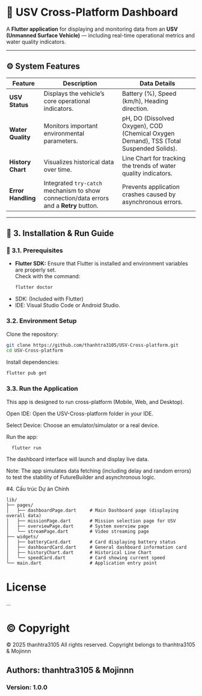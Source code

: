# 🚤 USV Cross-Platform Dashboard

A **Flutter application** for displaying and monitoring data from an **USV (Unmanned Surface Vehicle)** — including real-time operational metrics and water quality indicators.

---

## ⚙️ System Features

| **Feature** | **Description** | **Data Details** |
|--------------|----------------|------------------|
| **USV Status** | Displays the vehicle’s core operational indicators. | Battery (%), Speed (km/h), Heading direction. |
| **Water Quality** | Monitors important environmental parameters. | pH, DO (Dissolved Oxygen), COD (Chemical Oxygen Demand), TSS (Total Suspended Solids). |
| **History Chart** | Visualizes historical data over time. | Line Chart for tracking the trends of water quality indicators. |
| **Error Handling** | Integrated `try-catch` mechanism to show connection/data errors and a **Retry** button. | Prevents application crashes caused by asynchronous errors. |

---

## 🧩 3. Installation & Run Guide

### 🧰 3.1. Prerequisites

- **Flutter SDK:** Ensure that Flutter is installed and environment variables are properly set.  
  Check with the command:
  ```bash
  flutter doctor
  ```
-  SDK: (Included with Flutter)
- IDE: Visual Studio Code or Android Studio.

### 3.2. Environment Setup

Clone the repository:
```bash
git clone https://github.com/thanhtra3105/USV-Cross-platform.git
cd USV-Cross-platform
```

Install dependencies:
```bash
flutter pub get
```
### 3.3. Run the Application

This app is designed to run cross-platform (Mobile, Web, and Desktop).

Open IDE: Open the USV-Cross-platform folder in your IDE.

Select Device: Choose an emulator/simulator or a real device.

Run the app:
```bash
  flutter run
```

The dashboard interface will launch and display live data.

Note: The app simulates data fetching (including delay and random errors) to test the stability of FutureBuilder and asynchronous logic.

#4. Cấu trúc Dự án Chính
```plaintext
lib/
├── pages/
│   ├── dashboardPage.dart     # Main Dashboard page (displaying overall data)
│   ├── missionPage.dart       # Mission selection page for USV
│   ├── overviewPage.dart      # System overview page
│   └── streamPage.dart        # Video streaming page
├── widgets/
│   ├── batteryCard.dart       # Card displaying battery status
│   ├── dashboardCard.dart     # General dashboard information card
│   ├── historyChart.dart      # Historical Line Chart
│   └── speedCard.dart         # Card showing current speed
└── main.dart                  # Application entry point

```
# License
...

# ©️ Copyright

© 2025 thanhtra3105
All rights reserved.
Copyright belongs to thanhtra3105 & Mojinnn

## Authors: thanhtra3105 & Mojinnn
### Version: 1.0.0

